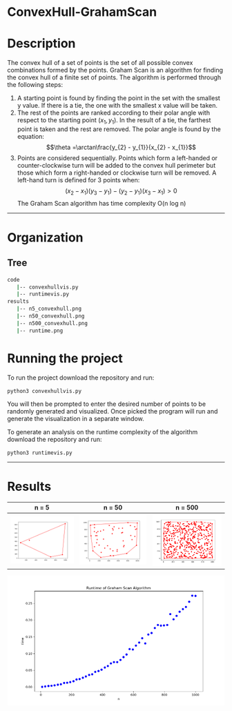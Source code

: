 # ConvexHull-GrahamScan

# Description
The convex hull of a set of points is the set of all possible convex combinations formed by the points. Graham Scan is an algorithm for finding the convex hull of a finite set of points. The algorithm is performed through the following steps:
1. A starting point is found by finding the point in the set with the smallest y value. If there is a tie, the one with the smallest x value will be taken.
2. The rest of the points are ranked according to their polar angle with respect to the starting point $(x_{1}, y_{1})$. In the result of a tie, the farthest point is taken and the rest are removed. The polar angle is found by the equation: 
$$\theta =\arctan\frac{y_{2} - y_{1}}{x_{2} - x_{1}}$$
4. Points are considered sequentially. Points which form a left-handed or counter-clockwise turn will be added to the convex hull perimeter but those which form a right-handed or clockwise turn will be removed. A left-hand turn is defined for 3 points when: 
$$( x_{2} - x_{1} )( y_{3} - y_{1} ) -  ( y_{2} - y_{1} )( x_{3} - x_{1} )  > 0$$
The Graham Scan algorithm has time complexity O(n log n)

---
# Organization

## Tree
```bash
code
   |-- convexhullvis.py
   |-- runtimevis.py
results
   |-- n5_convexhull.png
   |-- n50_convexhull.png
   |-- n500_convexhull.png
   |-- runtime.png
```
# Running the project

To run the project download the repository and run:
```
python3 convexhullvis.py
```
You will then be prompted to enter the desired number of points to be randomly generated and visualized. Once picked the program will run and generate the visualization in a separate window.

To generate an analysis on the runtime complexity of the algorithm download the repository and run:
```
python3 runtimevis.py
```
---
# Results

n = 5                      |  n = 50                   | n = 500
:-------------------------:|:-------------------------:|:-------------------------:|
![](https://github.com/CameronKerr/ConvexHull-GrahamScan/blob/main/results/n5_convexhull.png)  |  ![](https://github.com/CameronKerr/ConvexHull-GrahamScan/blob/main/results/n50_convexhull.png) | ![](https://github.com/CameronKerr/ConvexHull-GrahamScan/blob/main/results/n500_convexhull.png)

![](https://github.com/CameronKerr/ConvexHull-GrahamScan/blob/main/results/runtime.png)
